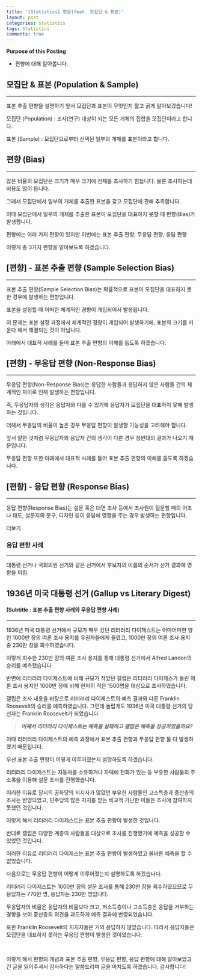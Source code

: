 ```yaml
---
title: '[Statistics] 편향(feat. 모집단 & 표본)'
layout: post
categories: statistics
tags: Statistics
comments: true
---
```


**Purpose of this Posting**
- 편향에 대해 알아봅니다.

## **모집단 & 표본 (Population & Sample)** 

---

표본 추출 편향을 설명하기 앞서 모집단과 표본이 무엇인지 짧고 굵게 알아보겠습니다!

모집단 (Population) : 조사(연구) 대상이 되는 모든 개체의 집합을 모집단이라고 합니다.

표본 (Sample) : 모집단으로부터 선택된 일부의 개체를 표본이라고 합니다.

## **편향 (Bias)**

---

많은 비율의 모집단은 크기가 매우 크기에 전체를 조사하기 힘듭니다. 물론 조사하는데 비용도 많이 듭니다.

그래서 모집단에서 일부의 개체를 추출한 표본을 갖고 모집단에 관해 추측합니다.

이때 모집단에서 일부의 개체를 추출한 표본이 모집단을 대표하지 못할 때 편향(Bias)가 발생합니다.

편향에는 여러 가지 편향이 있지만 이번에는 표본 추출 편향, 무응답 편향, 응답 편향

이렇게 총 3가지 편향을 알아보도록 하겠습니다.

## **\[편향\] - 표본 추출 편향 (Sample Selection Bias)**

---

표본 추출 편향(Sample Selection Bias)는 확률적으로 표본이 모집단을 대표하지 못한 경우에 발생하는 편향입니다.

표본을 설정할 때 어떠한 체계적인 경향이 개입되어서 발생됩니다.

이 문제는 표본 설정 과정에서 체계적인 경향이 개입되어 발생하기에, 표본의 크기를 키운다 해서 해결되는 것이 아닙니다.

아래에서 대표적 사례를 들어 표본 추출 편향의 이해를 돕도록 하겠습니다.

## **\[편향\] - 무응답 편향 (Non-Response Bias)**

---

무응답 편향(Non-Response Bias)는 응답한 사람들과 응답하지 않은 사람들 간의 체계적인 차이로 인해 발생하는 편향입니다.

즉, 무응답자의 생각은 응답자와 다를 수 있기에 응답자가 모집단을 대표하지 못해 발생하는 것입니다.

더해서 무응답의 비율이 높은 경우 무응답 편향이 발생할 가능성을 고려해야 합니다.

앞서 말한 것처럼 무응답자와 응답자 간의 생각이 다른 경우 정반대의 결과가 나오기 때문입니다.

무응답 편향 또한 아래에서 대표적 사례를 들어 표본 추출 편향의 이해를 돕도록 하겠습니다.

## **\[편향\] - 응답 편향 (Response Bias)**

---

응답 편향(Response Bias)는 설문 혹은 대면 조사 등에서 조사원이 질문할 때의 어조나 태도, 설문지의 문구, 디자인 등이 응답에 영향을 주는 경우 발생하는 편향입니다.

더보기

### **응답 편향 사례**

---

대통령 선거나 국회의원 선거와 같은 선거에서 후보자의 이름의 순서가 선거 결과에 영향을 미침.

## **1936년 미국 대통령 선거 (Gallup vs Literary Digest)** 

#### **(Subtitle : 표본 추출 편향 사례와 무응답 편향 사례)**

---

1936년 미국 대통령 선거에서 규모가 매우 컸던 리터러리 다이제스트는 어마어마한 양인 1000만 장의 여론 조사 용지를 유권자들에게 돌렸고, 1000만 장의 여론 조사 용지 중 230만 장을 회수하였습니다.

이렇게 회수한 230만 장의 여론 조사 용지를 통해 대통령 선거에서 Alfred Landon의 승리를 예측했습니다.

반면에 리터러리 다이제스트에 비해 규모가 작았던 갤럽은 리터러리 다이제스가 돌린 여론 조사 용지인 1000만 장에 비해 현저히 적은 1500명을 대상으로 조사하였습니다.

갤럽은 조사 내용을 바탕으로 리터러리 다이제스트의 예측 결과와 다른 Franklin Roosevelt의 승리를 예측하였습니다. 그런데 놀랍게도 1936년 미국 대통령 선거의 당선자는 Franklin Roosevelt가 되었습니다.

> _**어째서 리터러리 다이제스트는 예측을 실패하고 갤럽은 예측을 성공하였을까요?**_

이때 리터러리 다이제스트의 예측 과정에서 표본 추출 편향과 무응답 편향 둘 다 발생하였기 때문입니다.

우선 표본 추출 편향이 어떻게 이루어졌는지 설명하도록 하겠습니다.

리터러리 다이제스트는 자동차를 소유하거나 자택에 전화가 있는 등 부유한 사람들의 주소록을 이용해 설문 조사를 진행했습니다.

이러한 이유로 당시의 공화당의 지지자가 많았던 부유한 사람들인 고소득층과 중산층의 조사는 반영되었고, 민주당의 많은 지지를 받는 비교적 가난한 이들은 조사에 참여하지 못했던 것입니다.

이렇게 해서 리터러리 다이제스트는 표본 추출 편향이 발생한 것입니다.

반대로 갤럽은 다양한 계층의 사람들을 대상으로 조사를 진행했기에 예측을 성공할 수 있었던 것입니다. 

이러한 이유로 리터러리 다이제스는 표본 추출 편향이 발생하였고 올바른 예측을 할 수 없었습니다.

다음으로는 무응답 편향이 어떻게 이루어졌는지 설명하도록 하겠습니다.

리터러리 다이제스트는 1000만 장의 설문 조사를 통해 230만 장을 회수하였으므로 무응답자는 770만 명, 응답자는 230만 명입니다.

무응답자의 비율은 응답자의 비율보다 크고, 저소득층이나 고소득층은 응답을 거부하는 경향을 보여 중산층의 의견을 과도하게 예측 결과에 반영되었습니다.

또한 Franklin Roosevelt의 지지자들은 거의 응답하지 않았습니다. 따라서 응답자들은 모집단을 대표하지 못하는 무응답 편향이 발생한 것이었습니다.

<br>

이렇게 해서 편향의 개념과 표본 추출 편향, 무응답 편향, 응답 편향에 대해 알아보았고 긴 글을 읽어주셔서 감사하다는 말씀드리며 글을 마치도록 하겠습니다. 감사합니다!